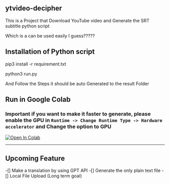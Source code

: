 ## ytvideo-decipher


This is a Project that Download YouTube video and Generate the SRT subtitle python script

Which is a can be used easily I guess?????



## Installation of Python script

pip3 install -r requirement.txt

python3 run.py

And Follow the Steps it should be auto Generated to the result Folder


## Run in Google Colab

### Important if you want to make it faster to generate, please enable the GPU in `Runtime -> Change Runtime Type -> Hardware accelerator` and Change the option to GPU

 [![Open In Colab](https://colab.research.google.com/assets/colab-badge.svg)](https://colab.research.google.com/github/blusewill/ytvideo-decipher/blob/master/ytvideo_decipher.ipynb)

 ---

 ## Upcoming Feature

 -[] Make a translation by using GPT API
 -[] Generate the only plain text file
 -[] Local File Upload (Long term goal)
